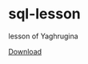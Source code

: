 # sql-lesson
lesson  of Yaghrugina


[Download](https://github.com/Harukadze/sql-lesson/raw/main/207%D0%B0_2.7z)
